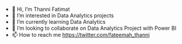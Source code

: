 - 👋 Hi, I’m Thanni Fatimat
- 👀 I’m interested in Data Analytics projects
- 🌱 I’m currently learning Data Analytics
- 💞️ I’m looking to collaborate on Data Analytics Project with Power BI
- 📫 How to reach me https://twitter.com/fateemah_thanni

<!---
TheGreatFateemah/TheGreatFateemah is a ✨ special ✨ repository because its `README.md` (this file) appears on your GitHub profile.
You can click the Preview link to take a look at your changes.
--->
